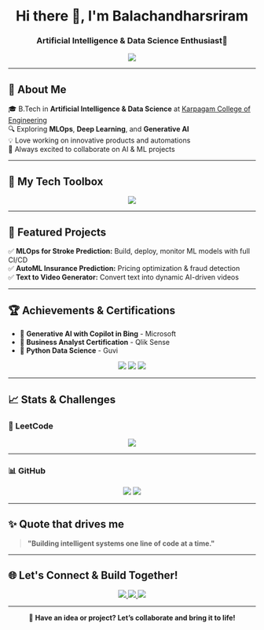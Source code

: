 <h1 align="center">Hi there 👋, I'm Balachandharsriram</h1>
<h3 align="center">Artificial Intelligence & Data Science Enthusiast🚀</h3>
<p align="center">
  <img src="https://readme-typing-svg.demolab.com?font=Fira+Code&weight=500&duration=3000&pause=1000&color=00F7FF&width=500&lines=AI+%7C+ML+%7C+Data+Science;Building+Smart+Solutions;Let's+Collaborate+&#128640;
"/>
</p>




---

## 🚀 About Me
🎓 B.Tech in **Artificial Intelligence & Data Science** at [Karpagam College of Engineering](https://www.kce.ac.in/)  
🔍 Exploring **MLOps**, **Deep Learning**, and **Generative AI**  
💡 Love working on innovative products and automations  
🤝 Always excited to collaborate on AI & ML projects

---

## 🧰 My Tech Toolbox
<p align="center">
  <img src="https://skillicons.dev/icons?i=python,java,c,html,css,js,react,nodejs,mysql,mongodb,django,tensorflow,git,github,docker,jenkins,vscode,eclipse,figma,hadoop,tableau,powerbi" />
</p>

---

## 🚀 Featured Projects
✅ **MLOps for Stroke Prediction:** Build, deploy, monitor ML models with full CI/CD  
✅ **AutoML Insurance Prediction:** Pricing optimization & fraud detection  
✅ **Text to Video Generator:** Convert text into dynamic AI-driven videos

---

## 🏆 Achievements & Certifications
- 🥇 **Generative AI with Copilot in Bing** - Microsoft
- 🥈 **Business Analyst Certification** - Qlik Sense
- 🥉 **Python Data Science** - Guvi

<p align="center">
  <img src="https://img.shields.io/badge/Microsoft-GenerativeAI-blue" />
  <img src="https://img.shields.io/badge/Qlik-Business%20Analyst-green" />
  <img src="https://img.shields.io/badge/Guvi-Python%20Data%20Science-yellow" />
</p>

---

## 📈 Stats & Challenges

### 🧩 LeetCode
<p align="center">
  <img src="https://leetcard.jacoblin.cool/Balachandharsriram?theme=dark&font=Trade%20Winds" />
</p>

---

### 📊 GitHub
<p align="center">
  <img src="https://github-readme-stats.vercel.app/api/top-langs/?username=Balachandharsriram&layout=compact&theme=radical" />
  <img src="https://github-readme-stats.vercel.app/api?username=Balachandharsriram&show_icons=true&theme=radical" />
</p>

---

## ✨ Quote that drives me
> **"Building intelligent systems one line of code at a time."**

---

## 🌐 Let's Connect & Build Together!
<p align="center">
  <a href="mailto:balachandharsriram.m@gmail.com">
    <img src="https://img.shields.io/badge/Gmail-D14836?style=for-the-badge&logo=gmail&logoColor=white" />
  </a>
  <a href="https://linkedin.com/in/balachandharsriram">
    <img src="https://img.shields.io/badge/LinkedIn-0077B5?style=for-the-badge&logo=linkedin&logoColor=white" />
  </a>
  <a href="https://balachandharsriram.vercel.app">
    <img src="https://img.shields.io/badge/Portfolio-000?style=for-the-badge&logo=vercel&logoColor=white" />
  </a>
</p>

---

<p align="center"> 
  🚀 <b>Have an idea or project? Let’s collaborate and bring it to life!</b> 
</p>
